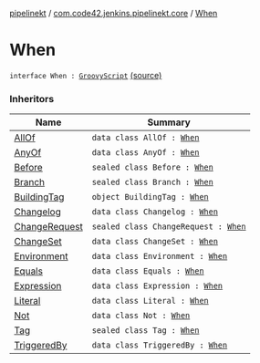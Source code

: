 [pipelinekt](../index.md) / [com.code42.jenkins.pipelinekt.core](index.md) / [When](./-when.md)

# When

`interface When : `[`GroovyScript`](../com.code42.jenkins.pipelinekt.core.writer/-groovy-script/index.md) [(source)](https://github.com/code42/pipelinekt/tree/master/core/src/main/kotlin/com/code42/jenkins/pipelinekt/core/When.kt#L5)

### Inheritors

| Name | Summary |
|---|---|
| [AllOf](../com.code42.jenkins.pipelinekt.internal.when/-all-of/index.md) | `data class AllOf : `[`When`](./-when.md) |
| [AnyOf](../com.code42.jenkins.pipelinekt.internal.when/-any-of/index.md) | `data class AnyOf : `[`When`](./-when.md) |
| [Before](../com.code42.jenkins.pipelinekt.internal.when/-before/index.md) | `sealed class Before : `[`When`](./-when.md) |
| [Branch](../com.code42.jenkins.pipelinekt.internal.when/-branch/index.md) | `sealed class Branch : `[`When`](./-when.md) |
| [BuildingTag](../com.code42.jenkins.pipelinekt.internal.when/-building-tag/index.md) | `object BuildingTag : `[`When`](./-when.md) |
| [Changelog](../com.code42.jenkins.pipelinekt.internal.when/-changelog/index.md) | `data class Changelog : `[`When`](./-when.md) |
| [ChangeRequest](../com.code42.jenkins.pipelinekt.internal.when/-change-request/index.md) | `sealed class ChangeRequest : `[`When`](./-when.md) |
| [ChangeSet](../com.code42.jenkins.pipelinekt.internal.when/-change-set/index.md) | `data class ChangeSet : `[`When`](./-when.md) |
| [Environment](../com.code42.jenkins.pipelinekt.internal.when/-environment/index.md) | `data class Environment : `[`When`](./-when.md) |
| [Equals](../com.code42.jenkins.pipelinekt.internal.when/-equals/index.md) | `data class Equals : `[`When`](./-when.md) |
| [Expression](../com.code42.jenkins.pipelinekt.internal.when/-expression/index.md) | `data class Expression : `[`When`](./-when.md) |
| [Literal](../com.code42.jenkins.pipelinekt.internal.when/-literal/index.md) | `data class Literal : `[`When`](./-when.md) |
| [Not](../com.code42.jenkins.pipelinekt.internal.when/-not/index.md) | `data class Not : `[`When`](./-when.md) |
| [Tag](../com.code42.jenkins.pipelinekt.internal.when/-tag/index.md) | `sealed class Tag : `[`When`](./-when.md) |
| [TriggeredBy](../com.code42.jenkins.pipelinekt.internal.when/-triggered-by/index.md) | `data class TriggeredBy : `[`When`](./-when.md) |
